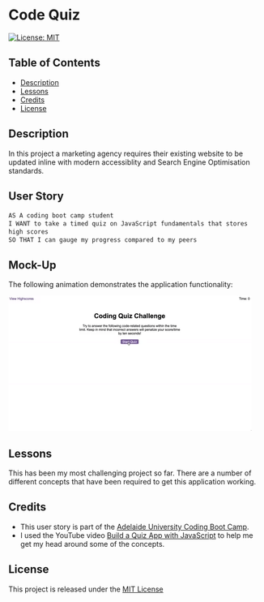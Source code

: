 # Code Quiz

[![License: MIT](https://img.shields.io/badge/License-MIT-yellow.svg)](https://opensource.org/licenses/MIT)

## Table of Contents
- [Description](#description)
- [Lessons](#lessons)
- [Credits](#credits)
- [License](#license)

## Description
In this project a marketing agency requires their existing website to be updated inline with modern accessiblity and Search Engine Optimisation standards.

## User Story

```
AS A coding boot camp student
I WANT to take a timed quiz on JavaScript fundamentals that stores high scores
SO THAT I can gauge my progress compared to my peers
```


## Mock-Up

The following animation demonstrates the application functionality:

![A user clicks through an interactive coding quiz, then enters initials to save the high score before resetting and starting over.](assets/img/04-web-apis-homework-demo.gif)
## Lessons 
This has been my most challenging project so far. There are a number of different concepts that have been required to get this application working.

## Credits
- This user story is part of the [Adelaide University Coding Boot Camp](https://bootcamps.adelaide.edu.au).
- I used the YouTube video [Build a Quiz App with JavaScript](https://www.youtube.com/watch?v=riDzcEQbX6k) to help me get my head around some of the concepts.

## License
This project is released under the [MIT License](LICENSE)